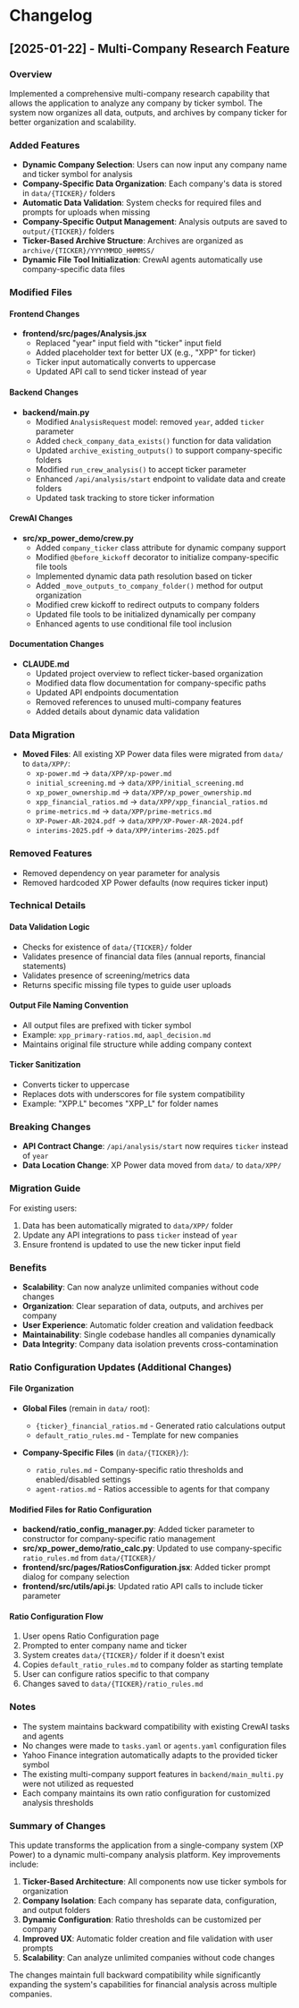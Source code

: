 # Changelog

## [2025-01-22] - Multi-Company Research Feature

### Overview
Implemented a comprehensive multi-company research capability that allows the application to analyze any company by ticker symbol. The system now organizes all data, outputs, and archives by company ticker for better organization and scalability.

### Added Features
- **Dynamic Company Selection**: Users can now input any company name and ticker symbol for analysis
- **Company-Specific Data Organization**: Each company's data is stored in `data/{TICKER}/` folders
- **Automatic Data Validation**: System checks for required files and prompts for uploads when missing
- **Company-Specific Output Management**: Analysis outputs are saved to `output/{TICKER}/` folders
- **Ticker-Based Archive Structure**: Archives are organized as `archive/{TICKER}/YYYYMMDD_HHMMSS/`
- **Dynamic File Tool Initialization**: CrewAI agents automatically use company-specific data files

### Modified Files

#### Frontend Changes
- **frontend/src/pages/Analysis.jsx**
  - Replaced "year" input field with "ticker" input field
  - Added placeholder text for better UX (e.g., "XPP" for ticker)
  - Ticker input automatically converts to uppercase
  - Updated API call to send ticker instead of year

#### Backend Changes
- **backend/main.py**
  - Modified `AnalysisRequest` model: removed `year`, added `ticker` parameter
  - Added `check_company_data_exists()` function for data validation
  - Updated `archive_existing_outputs()` to support company-specific folders
  - Modified `run_crew_analysis()` to accept ticker parameter
  - Enhanced `/api/analysis/start` endpoint to validate data and create folders
  - Updated task tracking to store ticker information

#### CrewAI Changes
- **src/xp_power_demo/crew.py**
  - Added `company_ticker` class attribute for dynamic company support
  - Modified `@before_kickoff` decorator to initialize company-specific file tools
  - Implemented dynamic data path resolution based on ticker
  - Added `_move_outputs_to_company_folder()` method for output organization
  - Modified crew kickoff to redirect outputs to company folders
  - Updated file tools to be initialized dynamically per company
  - Enhanced agents to use conditional file tool inclusion

#### Documentation Changes
- **CLAUDE.md**
  - Updated project overview to reflect ticker-based organization
  - Modified data flow documentation for company-specific paths
  - Updated API endpoints documentation
  - Removed references to unused multi-company features
  - Added details about dynamic data validation

### Data Migration
- **Moved Files**: All existing XP Power data files were migrated from `data/` to `data/XPP/`:
  - `xp-power.md` → `data/XPP/xp-power.md`
  - `initial_screening.md` → `data/XPP/initial_screening.md`
  - `xp_power_ownership.md` → `data/XPP/xp_power_ownership.md`
  - `xpp_financial_ratios.md` → `data/XPP/xpp_financial_ratios.md`
  - `prime-metrics.md` → `data/XPP/prime-metrics.md`
  - `XP-Power-AR-2024.pdf` → `data/XPP/XP-Power-AR-2024.pdf`
  - `interims-2025.pdf` → `data/XPP/interims-2025.pdf`

### Removed Features
- Removed dependency on year parameter for analysis
- Removed hardcoded XP Power defaults (now requires ticker input)

### Technical Details

#### Data Validation Logic
- Checks for existence of `data/{TICKER}/` folder
- Validates presence of financial data files (annual reports, financial statements)
- Validates presence of screening/metrics data
- Returns specific missing file types to guide user uploads

#### Output File Naming Convention
- All output files are prefixed with ticker symbol
- Example: `xpp_primary-ratios.md`, `aapl_decision.md`
- Maintains original file structure while adding company context

#### Ticker Sanitization
- Converts ticker to uppercase
- Replaces dots with underscores for file system compatibility
- Example: "XPP.L" becomes "XPP_L" for folder names

### Breaking Changes
- **API Contract Change**: `/api/analysis/start` now requires `ticker` instead of `year`
- **Data Location Change**: XP Power data moved from `data/` to `data/XPP/`

### Migration Guide
For existing users:
1. Data has been automatically migrated to `data/XPP/` folder
2. Update any API integrations to pass `ticker` instead of `year`
3. Ensure frontend is updated to use the new ticker input field

### Benefits
- **Scalability**: Can now analyze unlimited companies without code changes
- **Organization**: Clear separation of data, outputs, and archives per company
- **User Experience**: Automatic folder creation and validation feedback
- **Maintainability**: Single codebase handles all companies dynamically
- **Data Integrity**: Company data isolation prevents cross-contamination

### Ratio Configuration Updates (Additional Changes)

#### File Organization
- **Global Files** (remain in `data/` root):
  - `{ticker}_financial_ratios.md` - Generated ratio calculations output
  - `default_ratio_rules.md` - Template for new companies
  
- **Company-Specific Files** (in `data/{TICKER}/`):
  - `ratio_rules.md` - Company-specific ratio thresholds and enabled/disabled settings
  - `agent-ratios.md` - Ratios accessible to agents for that company

#### Modified Files for Ratio Configuration
- **backend/ratio_config_manager.py**: Added ticker parameter to constructor for company-specific ratio management
- **src/xp_power_demo/ratio_calc.py**: Updated to use company-specific `ratio_rules.md` from `data/{TICKER}/`
- **frontend/src/pages/RatiosConfiguration.jsx**: Added ticker prompt dialog for company selection
- **frontend/src/utils/api.js**: Updated ratio API calls to include ticker parameter

#### Ratio Configuration Flow
1. User opens Ratio Configuration page
2. Prompted to enter company name and ticker
3. System creates `data/{TICKER}/` folder if it doesn't exist
4. Copies `default_ratio_rules.md` to company folder as starting template
5. User can configure ratios specific to that company
6. Changes saved to `data/{TICKER}/ratio_rules.md`

### Notes
- The system maintains backward compatibility with existing CrewAI tasks and agents
- No changes were made to `tasks.yaml` or `agents.yaml` configuration files
- Yahoo Finance integration automatically adapts to the provided ticker symbol
- The existing multi-company support features in `backend/main_multi.py` were not utilized as requested
- Each company maintains its own ratio configuration for customized analysis thresholds

### Summary of Changes

This update transforms the application from a single-company system (XP Power) to a dynamic multi-company analysis platform. Key improvements include:

1. **Ticker-Based Architecture**: All components now use ticker symbols for organization
2. **Company Isolation**: Each company has separate data, configuration, and output folders
3. **Dynamic Configuration**: Ratio thresholds can be customized per company
4. **Improved UX**: Automatic folder creation and file validation with user prompts
5. **Scalability**: Can analyze unlimited companies without code changes

The changes maintain full backward compatibility while significantly expanding the system's capabilities for financial analysis across multiple companies.